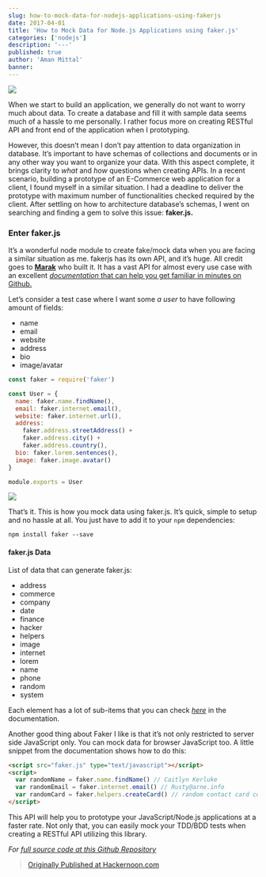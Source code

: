 ```yaml
---
slug: how-to-mock-data-for-nodejs-applications-using-fakerjs
date: 2017-04-01
title: 'How to Mock Data for Node.js Applications using faker.js'
categories: ['nodejs']
description: '---'
published: true
author: 'Aman Mittal'
banner:
---
```


![](https://cdn-images-1.medium.com/max/800/1*ENk6O_-iQYdMlnrM4w82kw.jpeg)

When we start to build an application, we generally do not want to worry much about data. To create a database and fill it with sample data seems much of a hassle to me personally. I rather focus more on creating RESTful API and front end of the application when I prototyping.

However, this doesn’t mean I don’t pay attention to data organization in database. It’s important to have schemas of collections and documents or in any other way you want to organize your data. With this aspect complete, it brings clarity to _what_ and _how_ questions when creating APIs. In a recent scenario, building a prototype of an E-Commerce web application for a client, I found myself in a similar situation. I had a deadline to deliver the prototype with maximum number of functionalities checked required by the client. After settling on how to architecture database’s schemas, I went on searching​ and finding a gem to solve this issue: **faker.js.**

### Enter faker.js

It’s a wonderful node module to create fake/mock data when you are facing a similar situation as me. fakerjs has its own API, and it’s huge. All credit goes to [**Marak**](https://twitter.com/marak) who built it. It has a vast API for almost every use case with an excellent [_documentation_ that can help you get familiar in minutes on Github.](https://github.com/marak/Faker.js/)

Let’s consider a test case where I want some _a user_ to have following amount of fields:

- name
- email
- website
- address
- bio
- image/avatar

```js
const faker = require('faker')

const User = {
  name: faker.name.findName(),
  email: faker.internet.email(),
  website: faker.internet.url(),
  address:
    faker.address.streetAddress() +
    faker.address.city() +
    faker.address.country(),
  bio: faker.lorem.sentences(),
  image: faker.image.avatar()
}

module.exports = User
```

![](https://cdn-images-1.medium.com/max/1200/1*t8BjRlFjuUnbf0iXl-FZCQ.png)

That’s it. This is how you mock data using faker.js. It’s quick, simple to setup and no hassle at all. You just have to add it to your `npm` dependencies:

```shell
npm install faker --save
```

#### faker.js Data

List of data that can generate faker.js:

- address
- commerce
- company
- date
- finance
- hacker
- helpers
- image
- internet
- lorem
- name
- phone
- random
- system

Each element has a lot of sub-items that you can check [_here_](https://github.com/Marak/faker.js) in the documentation.

Another good thing about Faker I like is that it’s not only restricted to server side JavaScript only. You can mock data for browser JavaScript too. A little snippet from the documentation shows how to do this:

```html
<script src="faker.js" type="text/javascript"></script>
<script>
  var randomName = faker.name.findName() // Caitlyn Kerluke
  var randomEmail = faker.internet.email() // Rusty@arne.info
  var randomCard = faker.helpers.createCard() // random contact card containing many properties
</script>
```

This API will help you to prototype your JavaScript/Node.js applications at a faster rate. Not only that, you can easily mock your TDD/BDD tests when creating a RESTful API utilizing this library.

_For_ [_full source code at this Github Repository_](https://github.com/amandeepmittal/fakerjs)

> [Originally Published at Hackernoon.com](https://hackernoon.com/how-to-mock-data-for-node-js-applications-using-faker-js-b1f4c0e78102)
